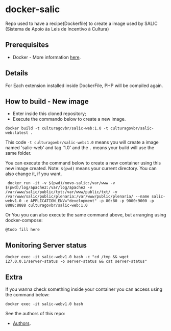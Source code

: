 # docker-salic

Repo used to have a recipe(Dockerfile) to create a image used by SALIC (Sistema de Apoio às Leis de Incentivo à Cultura)

## Prerequisites
* Docker - More information [here](http://pt.slideshare.net/vinnyfs89/docker-essa-baleia-vai-te-conquistar?qid=aed7b752-f313-4515-badd-f3bf811c8a35&v=&b=&from_search=1).

## Details

For Each extension installed inside DockerFile, PHP will be compiled again.

## How to build - New image
* Enter inside this cloned repository;
* Execute the commando below to create a new image.
```
docker build -t culturagovbr/salic-web:1.0 -t culturagovbr/salic-web:latest .
```

This code `-t culturagovbr/salic-web:1.0` means you will create a image named 'salic-web' and tag '1.0' and the `.` means your build will use the same folder.

You can execute the command below to create a new container using this new image created. Note: `$(pwd)` means your current directory. You can also change it, if you want.
```
 docker run -it -v $(pwd)/novo-salic:/var/www -v $(pwd)/log/apache2:/var/log/apache2 -v /var/www/salic/public/txt:/var/www/public/txt/ -v /var/www/salic/public/plenaria:/var/www/public/plenaria/ --name salic-webv1.0 -e APPLICATION_ENV="development" -p 80:80 -p 9000:9000 -p 8888:8888 culturagovbr/salic-web:1.0
```

Or You you can also execute the same command above, but arranging using docker-compose:
```
@todo fill here
```
## Monitoring Server status
```
docker exec -it salic-webv1.0 bash -c "cd /tmp && wget 127.0.0.1/server-status -o server-status && cat server-status"
```

## Extra

If you wanna check something inside your container you can access using the command below:
```
docker exec -it salic-webv1.0 bash
```

See the authors of this repo:
* [Authors](./Authors.md).
